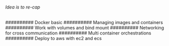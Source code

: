 ###### Idea is to re-cap 

########## Docker basic
########## Managing images and containers
########## Work with volumes and bind mount
########## Networking for cross communication
########## Multi container orchestrations
########## Deploy to aws with ec2 and ecs 
